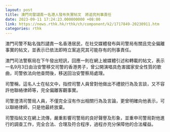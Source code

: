 ```yaml
---
layout: post
title: 澳門司警譴責一名港人發布失實帖文　將追究刑事責任
date: 2023-09-11 17:24:23.000000000 +08:00
link: https://news.rthk.hk/rthk/ch/component/k2/1717849-20230911.htm
categories: rthk
---
```


澳門司警不點名強烈譴責一名香港居民，在社交媒體發布與司警局有關且完全偏離事實的帖文，並表示已依法即時立案追究其可能存有的刑事責任。

澳門司法警察局在下午發出短訊，回應一則在網上被媒體引述和轉載的帖文，表示一名9月3日由治安警移交司警的香港男子，曾公開演唱具危害國家安全性質的歌曲，司警依法向他查問後，移送回治安警察局處理。

司警稱，這名人士在帖文中，指控司警人員曾對他做出不禮貌行為及言談，又不容許他聯絡律師等，完全偏離客觀事實。

司警澄清司警局人員，不僅完全沒有作出相關行為及言論，更曾明確向他表示，可以聯絡律師，只是他最終放棄。

司警指帖文在網上流傳，嚴重影響司警局的良好聲譽及形象，並重申司警局對他進行的調查工作，完全合法、合理及符合程序，過程亦充分保障他的合法權益。
